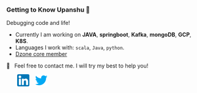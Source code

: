 ### Getting to Know Upanshu 👋 

Debugging code and life!

  - Currently I am working on **JAVA**, **springboot**, **Kafka**, **mongoDB**, **GCP**, **K8S**.
  - Languages I work with: `scala`, `Java`, `python`.
  - [Dzone core member](https://dzone.com/users/4314439/upanshu-chaudhary.html)
 
  📩 &nbsp; Feel free to contact me. I will try my best to help you!
  
  &nbsp; &nbsp; &nbsp; &nbsp;[![LinkedIn](https://raw.githubusercontent.com/upanshu21/upanshu21/master/linkedin-icon.png)](https://in.linkedin.com/in/upanshu-chaudhary-b03422187) &nbsp;&nbsp; [![Twitter](https://raw.githubusercontent.com/upanshu21/upanshu21/master/twitter-icon.png)](https://twitter.com/sharingaaaann/)
  
 

